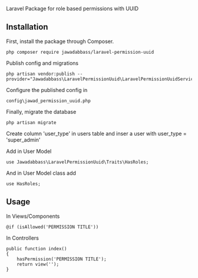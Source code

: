 Laravel Package for role based permissions with UUID

## Installation

First, install the package through Composer.

```
php composer require jawadabbass/laravel-permission-uuid
```

Publish config and migrations

```
php artisan vendor:publish --provider="Jawadabbass\LaravelPermissionUuid\LaravelPermissionUuidServiceProvider"
```

Configure the published config in

```
config\jawad_permission_uuid.php
```

Finally, migrate the database

```
php artisan migrate
```


Create column 'user_type' in users table and inser a user with user_type = 'super_admin'


Add in User Model 
```
use Jawadabbass\LaravelPermissionUuid\Traits\HasRoles;
```
And in User Model class add

```
use HasRoles;
```

## Usage

In Views/Components
```
@if (isAllowed('PERMISSION TITLE'))
```

In Controllers
```
public function index()
{
    hasPermission('PERMISSION TITLE');
    return view('');
}
```

